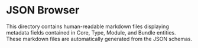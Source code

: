 # JSON Browser

This directory contains human-readable markdown files displaying metadata fields contained in Core, Type, Module, and Bundle entities. These markdown files are automatically generated from the JSON schemas.